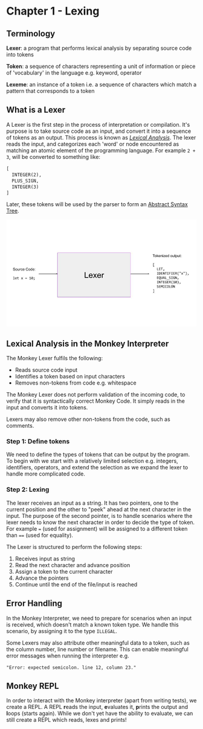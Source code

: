 # Chapter 1 - Lexing

## Terminology

**Lexer**: a program that performs lexical analysis by separating source code into tokens

**Token**: a sequence of characters representing a unit of information or piece of 'vocabulary' in the language e.g. keyword, operator

**Lexeme**: an instance of a token i.e. a sequence of characters which match a pattern that corresponds to a
token

## What is a Lexer

A Lexer is the first step in the process of interpretation or compilation. It's purpose is to take source code as an 
input, and convert it into a sequence of tokens as an output. This process is known as [_Lexical Analysis_](https://en.wikipedia.org/wiki/Lexical_analysis).
The lexer reads the input, and categorizes each 'word' or node encountered as matching an atomic element
of the programming language. For example `2 + 3`, will be converted to something like:

```
[
  INTEGER(2),
  PLUS_SIGN,
  INTEGER(3)
]
```

Later, these tokens will be used by the parser to form an [Abstract Syntax Tree](https://en.wikipedia.org/wiki/Abstract_syntax_tree). 

![Lexer](./assets/lexer.jpg)

## Lexical Analysis in the Monkey Interpreter

The Monkey Lexer fulfils the following:

- Reads source code input
- Identifies a token based on input characters
- Removes non-tokens from code e.g. whitespace 

The Monkey Lexer does not perform validation of the incoming code, to verify that it is syntactically correct
Monkey Code. It simply reads in the input and converts it into tokens.

Lexers may also remove other non-tokens from the code, such as comments.

### Step 1: Define tokens

We need to define the types of tokens that can be output by the program. To begin with we start with
a relatively limited selection e.g. integers, identifiers, operators, and extend the selection as we
expand the lexer to handle more complicated code.

### Step 2: Lexing

The lexer receives an input as a string. It has two pointers, one to the current position and
the other to "peek" ahead at the next character in the input. The purpose of the second pointer,
is to handle scenarios where the lexer needs to know the next character in order to decide the type of token. For
example `=` (used for assignment) will be assigned to a different token than `==` (used for equality).

The Lexer is structured to perform the following steps:

1. Receives input as string
2. Read the next character and advance position
3. Assign a token to the current character
4. Advance the pointers
5. Continue until the end of the file/input is reached

## Error Handling

In the Monkey Interpreter, we need to prepare for scenarios when an input is received,
which doesn't match a known token type. We handle this scenario, by assigning it to
the type `ILLEGAL`.

Some Lexers may also attribute other meaningful data to a token, such as the column number, line number or filename. This
can enable meaningful error messages when running the interpreter e.g.

```
"Error: expected semicolon. line 12, column 23."
```

## Monkey REPL

In order to interact with the Monkey interpreter (apart from writing tests), we create
a REPL. A REPL **r**eads the input, **e**valuates it, **p**rints the output and **l**oops
(starts again). While we don't yet have the ability to evaluate, we can still create a REPL
which reads, lexes and prints!

